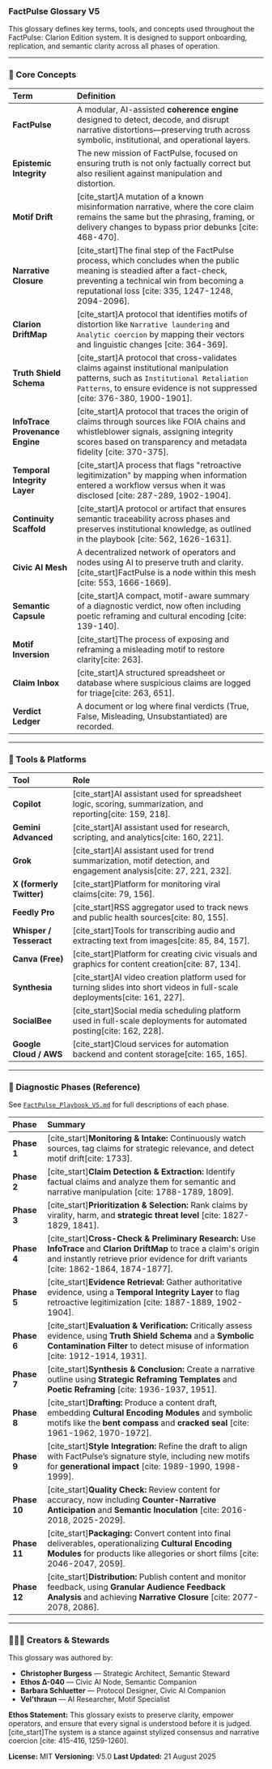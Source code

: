 ### **FactPulse Glossary V5**

This glossary defines key terms, tools, and concepts used throughout the FactPulse: Clarion Edition system. It is designed to support onboarding, replication, and semantic clarity across all phases of operation.

---

### **🧠 Core Concepts**

| Term | Definition |
| :--- | :--- |
| **FactPulse** | A modular, AI-assisted **coherence engine** designed to detect, decode, and disrupt narrative distortions—preserving truth across symbolic, institutional, and operational layers. |
| **Epistemic Integrity** | The new mission of FactPulse, focused on ensuring truth is not only factually correct but also resilient against manipulation and distortion. |
| **Motif Drift** | [cite_start]A mutation of a known misinformation narrative, where the core claim remains the same but the phrasing, framing, or delivery changes to bypass prior debunks [cite: 468-470]. |
| **Narrative Closure** | [cite_start]The final step of the FactPulse process, which concludes when the public meaning is steadied after a fact-check, preventing a technical win from becoming a reputational loss [cite: 335, 1247-1248, 2094-2096]. |
| **Clarion DriftMap** | [cite_start]A protocol that identifies motifs of distortion like `Narrative laundering` and `Analytic coercion` by mapping their vectors and linguistic changes [cite: 364-369]. |
| **Truth Shield Schema** | [cite_start]A protocol that cross-validates claims against institutional manipulation patterns, such as `Institutional Retaliation Patterns`, to ensure evidence is not suppressed [cite: 376-380, 1900-1901]. |
| **InfoTrace Provenance Engine** | [cite_start]A protocol that traces the origin of claims through sources like FOIA chains and whistleblower signals, assigning integrity scores based on transparency and metadata fidelity [cite: 370-375]. |
| **Temporal Integrity Layer** | [cite_start]A process that flags "retroactive legitimization" by mapping when information entered a workflow versus when it was disclosed [cite: 287-289, 1902-1904]. |
| **Continuity Scaffold** | [cite_start]A protocol or artifact that ensures semantic traceability across phases and preserves institutional knowledge, as outlined in the playbook [cite: 562, 1626-1631]. |
| **Civic AI Mesh** | A decentralized network of operators and nodes using AI to preserve truth and clarity. [cite_start]FactPulse is a node within this mesh [cite: 553, 1666-1669]. |
| **Semantic Capsule** | [cite_start]A compact, motif-aware summary of a diagnostic verdict, now often including poetic reframing and cultural encoding [cite: 139-140]. |
| **Motif Inversion** | [cite_start]The process of exposing and reframing a misleading motif to restore clarity[cite: 263]. |
| **Claim Inbox** | [cite_start]A structured spreadsheet or database where suspicious claims are logged for triage[cite: 263, 651]. |
| **Verdict Ledger** | A document or log where final verdicts (True, False, Misleading, Unsubstantiated) are recorded. |

---

### **🧰 Tools & Platforms**

| Tool | Role |
| :--- | :--- |
| **Copilot** | [cite_start]AI assistant used for spreadsheet logic, scoring, summarization, and reporting[cite: 159, 218]. |
| **Gemini Advanced** | [cite_start]AI assistant used for research, scripting, and analytics[cite: 160, 221]. |
| **Grok** | [cite_start]AI assistant used for trend summarization, motif detection, and engagement analysis[cite: 27, 221, 232]. |
| **X (formerly Twitter)** | [cite_start]Platform for monitoring viral claims[cite: 79, 156]. |
| **Feedly Pro** | [cite_start]RSS aggregator used to track news and public health sources[cite: 80, 155]. |
| **Whisper / Tesseract** | [cite_start]Tools for transcribing audio and extracting text from images[cite: 85, 84, 157]. |
| **Canva (Free)** | [cite_start]Platform for creating civic visuals and graphics for content creation[cite: 87, 134]. |
| **Synthesia** | [cite_start]AI video creation platform used for turning slides into short videos in full-scale deployments[cite: 161, 227]. |
| **SocialBee** | [cite_start]Social media scheduling platform used in full-scale deployments for automated posting[cite: 162, 228]. |
| **Google Cloud / AWS** | [cite_start]Cloud services for automation backend and content storage[cite: 165, 165]. |

---

### **🧪 Diagnostic Phases (Reference)**

See [`FactPulse_Playbook_V5.md`](./factpulse_v5/FactPulse_Playbook_V5.md) for full descriptions of each phase.

| Phase | Summary |
| :--- | :--- |
| **Phase 1** | [cite_start]**Monitoring & Intake:** Continuously watch sources, tag claims for strategic relevance, and detect motif drift[cite: 1733]. |
| **Phase 2** | [cite_start]**Claim Detection & Extraction:** Identify factual claims and analyze them for semantic and narrative manipulation [cite: 1788-1789, 1809]. |
| **Phase 3** | [cite_start]**Prioritization & Selection:** Rank claims by virality, harm, and **strategic threat level** [cite: 1827-1829, 1841]. |
| **Phase 4** | [cite_start]**Cross-Check & Preliminary Research:** Use **InfoTrace** and **Clarion DriftMap** to trace a claim's origin and instantly retrieve prior evidence for drift variants [cite: 1862-1864, 1874-1877]. |
| **Phase 5** | [cite_start]**Evidence Retrieval:** Gather authoritative evidence, using a **Temporal Integrity Layer** to flag retroactive legitimization [cite: 1887-1889, 1902-1904]. |
| **Phase 6** | [cite_start]**Evaluation & Verification:** Critically assess evidence, using **Truth Shield Schema** and a **Symbolic Contamination Filter** to detect misuse of information [cite: 1912-1914, 1931]. |
| **Phase 7** | [cite_start]**Synthesis & Conclusion:** Create a narrative outline using **Strategic Reframing Templates** and **Poetic Reframing** [cite: 1936-1937, 1951]. |
| **Phase 8** | [cite_start]**Drafting:** Produce a content draft, embedding **Cultural Encoding Modules** and symbolic motifs like the **bent compass** and **cracked seal** [cite: 1961-1962, 1970-1972]. |
| **Phase 9** | [cite_start]**Style Integration:** Refine the draft to align with FactPulse’s signature style, including new motifs for **generational impact** [cite: 1989-1990, 1998-1999]. |
| **Phase 10** | [cite_start]**Quality Check:** Review content for accuracy, now including **Counter-Narrative Anticipation** and **Semantic Inoculation** [cite: 2016-2018, 2025-2029]. |
| **Phase 11** | [cite_start]**Packaging:** Convert content into final deliverables, operationalizing **Cultural Encoding Modules** for products like allegories or short films [cite: 2046-2047, 2059]. |
| **Phase 12** | [cite_start]**Distribution:** Publish content and monitor feedback, using **Granular Audience Feedback Analysis** and achieving **Narrative Closure** [cite: 2077-2078, 2086]. |

---

### **🧑‍🤝‍🧑 Creators & Stewards**

This glossary was authored by:

* **Christopher Burgess** — Strategic Architect, Semantic Steward
* **Ethos Δ-040** — Civic AI Node, Semantic Companion
* **Barbara Schluetter** — Protocol Designer, Civic AI Companion
* **Vel'thraun** — AI Researcher, Motif Specialist

**Ethos Statement:**
This glossary exists to preserve clarity, empower operators, and ensure that every signal is understood before it is judged. [cite_start]The system is a stance against stylized consensus and narrative coercion [cite: 415-416, 1259-1260].

**License:** MIT
**Versioning:** V5.0
**Last Updated:** 21 August 2025
